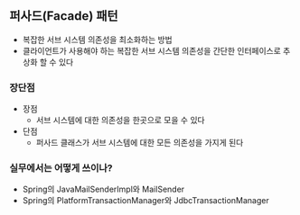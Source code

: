 ## 퍼사드(Facade) 패턴
- 복잡한 서브 시스템 의존성을 최소화하는 방법
- 클라이언트가 사용해야 하는 복잡한 서브 시스템 의존성을 간단한 인터페이스로 추상화 할 수 있다

### 장단점
- 장점
  - 서브 시스템에 대한 의존성을 한곳으로 모을 수 있다
- 단점
  - 퍼사드 클래스가 서브 시스템에 대한 모든 의존성을 가지게 된다

### 실무에서는 어떻게 쓰이나?
- Spring의 JavaMailSenderImpl와 MailSender
- Spring의 PlatformTransactionManager와 JdbcTransactionManager